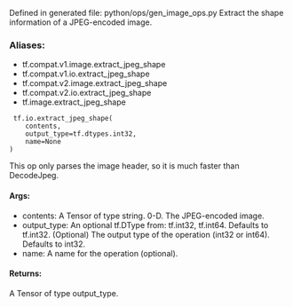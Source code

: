 Defined in generated file: python/ops/gen_image_ops.py
Extract the shape information of a JPEG-encoded image.
### Aliases:
- tf.compat.v1.image.extract_jpeg_shape
- tf.compat.v1.io.extract_jpeg_shape
- tf.compat.v2.image.extract_jpeg_shape
- tf.compat.v2.io.extract_jpeg_shape
- tf.image.extract_jpeg_shape

```
 tf.io.extract_jpeg_shape(
    contents,
    output_type=tf.dtypes.int32,
    name=None
)
```
This op only parses the image header, so it is much faster than DecodeJpeg.
#### Args:
- contents: A Tensor of type string. 0-D. The JPEG-encoded image.
- output_type: An optional tf.DType from: tf.int32, tf.int64. Defaults to tf.int32. (Optional) The output type of the operation (int32 or int64). Defaults to int32.
- name: A name for the operation (optional).
#### Returns:
A Tensor of type output_type.
